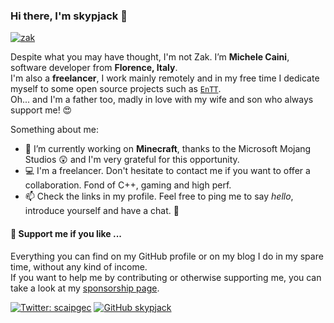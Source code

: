 ### Hi there, I'm skypjack 👋

[![zak](https://user-images.githubusercontent.com/1812216/101640887-5e9ba800-3a31-11eb-8b2f-861f2920301e.gif)](https://github.com/skypjack)

Despite what you may have thought, I'm not Zak. I’m **Michele Caini**, software developer from **Florence, Italy**.<br/>
I'm also a **freelancer**, I work mainly remotely and in my free time I dedicate myself to some open source projects such as [`EnTT`](https://github.com/skypjack/entt).<br/>
Oh... and I'm a father too, madly in love with my wife and son who always support me! :heart_eyes:

Something about me:

* 🔭 I’m currently working on **Minecraft**, thanks to the Microsoft Mojang Studios :astonished: and I'm very grateful for this opportunity.
* 💻 I'm a freelancer. Don't hesitate to contact me if you want to offer a collaboration. Fond of C++, gaming and high perf.
* 📫 Check the links in my profile. Feel free to ping me to say _hello_, introduce yourself and have a chat. 🙂

#### 🙏 Support me if you like ...

Everything you can find on my GitHub profile or on my blog I do in my spare time, without any kind of income.<br/>
If you want to help me by contributing or otherwise supporting me, you can take a look at my [sponsorship page](https://github.com/sponsors/skypjack).

[![Twitter: scaipgec](https://img.shields.io/twitter/follow/scaipgec?style=social)](https://twitter.com/scaipgec)
[![GitHub skypjack](https://img.shields.io/github/followers/skypjack?label=follow&style=social)](https://github.com/skypjack)
